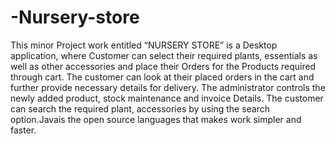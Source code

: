 # -Nursery-store

This minor Project work entitled “NURSERY STORE” is a Desktop application, where Customer can select their required plants, essentials as well as other accessories and place their Orders for the Products required through cart.
The customer can look at their placed orders in the cart and further provide necessary details for delivery.
The administrator controls the newly added product, stock maintenance and invoice Details.
The customer can search the required plant, accessories by using the search option.Javais the open source languages that makes work simpler and faster.
